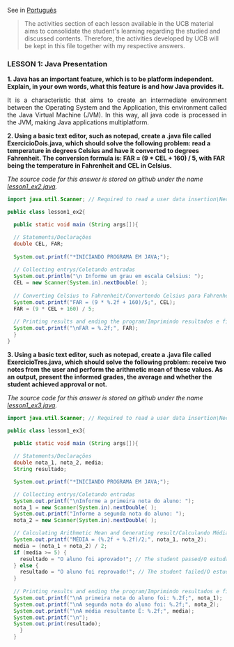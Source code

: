 <p align="justify">See in <a href="https://github.com/KevinyTeixeira/Programming-Learn/edit/JAVA-Branch/JAVA/Exercises/Ex.%20Lesson%202.md">Português</a><br>

> The activities section of each lesson available in the UCB material aims to consolidate the student's learning regarding the studied and discussed contents. Therefore, the activities developed by UCB will be kept in this file together with my respective answers.<br>

### LESSON 1: Java Presentation
**1. Java has an important feature, which is to be platform independent. Explain, in your own words, what this feature is and how Java provides it.** <br>
<p align="justify">It is a characteristic that aims to create an intermediate environment between the Operating System and the Application, this environment called the Java Virtual Machine (JVM). In this way, all java code is processed in the JVM, making Java applications multiplatform.</p>

**2. Using a basic text editor, such as notepad, create a .java file called ExercicioDois.java, which should solve the following problem: read a temperature in degrees Celsius and have it converted to degrees Fahrenheit. The conversion formula is: FAR = (9 * CEL + 160) / 5, with FAR being the temperature in Fahrenheit and CEL in Celsius.** 

<i>The source code for this answer is stored on github under the name <a href="https://github.com/KevinyTeixeira/Programming-Learn/blob/JAVA-Branch/JAVA/Exercises/.java%20Source/lesson1_ex2.java">lesson1_ex2.java</a>.</i><br>

```java
import java.util.Scanner; // Required to read a user data insertion\Necessário para ler um dado inserido pelo usuário;

public class lesson1_ex2{

  public static void main (String args[]){

  // Statements/Declarações
  double CEL, FAR;
	
  System.out.printf("*INICIANDO PROGRAMA EM JAVA;");
	
  // Collecting entrys/Coletando entradas
  System.out.println("\n Informe um grau em escala Celsius: ");
  CEL = new Scanner(System.in).nextDouble( );
	
  // Converting Celsius to Fahrenheit/Convertendo Celsius para Fahrenheit
  System.out.printf("FAR = (9 * %.2f + 160)/5;", CEL);
  FAR = (9 * CEL + 160) / 5;
  
  // Printing results and ending the program/Imprimindo resultados e finalizando o programa
  System.out.printf("\nFAR = %.2f;", FAR);
  }
}
```

**3. Using a basic text editor, such as notepad, create a .java file called ExercicioTres.java, which should solve the following problem: receive two notes from the user and perform the arithmetic mean of these values. As an output, present the informed grades, the average and whether the student achieved approval or not.** <br>

<i>The source code for this answer is stored on github under the name <a href="https://github.com/KevinyTeixeira/Programming-Learn/blob/JAVA-Branch/JAVA/Exercises/.java%20Source/lesson1_ex3.java">lesson1_ex3.java</a>.</i><br>

```java
import java.util.Scanner; // Required to read a user data insertion\Necessário para ler um dado inserido pelo usuário;

public class lesson1_ex3{

  public static void main (String args[]){
  
  // Statements/Declarações
  double nota_1, nota_2, media;
  String resultado;

  System.out.printf("*INICIANDO PROGRAMA EM JAVA;");

  // Collecting entrys/Coletando entradas
  System.out.printf("\nInforme a primeira nota do aluno: ");
  nota_1 = new Scanner(System.in).nextDouble( );
  System.out.printf("Informe a segunda nota do aluno: ");
  nota_2 = new Scanner(System.in).nextDouble( );

  // Calculating Arithmetic Mean and Generating result/Calculando Média Aritmética e Gerando Resultado
  System.out.printf("MÉDIA = (%.2f + %.2f)/2;", nota_1, nota_2);
  media = (nota_1 + nota_2) / 2;
  if (media >= 5) {
    resultado = "O aluno foi aprovado!"; // The student passed/O estudante foi aprovado
  } else {
    resultado = "O aluno foi reprovado!"; // The student failed/O estudante foi reprovado
  }
  
  // Printing results and ending the program/Imprimindo resultados e finalizando o programa
  System.out.printf("\nA primeira nota do aluno foi: %.2f;", nota_1);
  System.out.printf("\nA segunda nota do aluno foi: %.2f;", nota_2);
  System.out.printf("\nA média resultante É: %.2f;", media);
  System.out.printf("\n");
  System.out.print(resultado);
    }
  }
```
